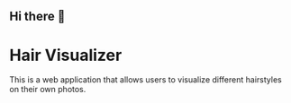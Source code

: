 ## Hi there 👋
# Hair Visualizer
This is a web application that allows users to visualize different hairstyles on their own photos.
<!--
**savinaaadi/savinaaadi** is a ✨ _special_ ✨ repository because its `README.md` (this file) appears on your GitHub profile.


